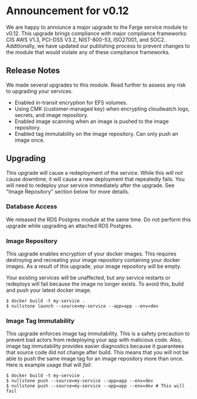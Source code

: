 # Announcement for v0.12

We are happy to announce a major upgrade to the Farge service module to v0.12.
This upgrade brings compliance with major compliance frameworks: CIS AWS V1.3, PCI-DSS V3.2, NIST-800-53, ISO27001, and SOC2.
Additionally, we have updated our publishing process to prevent changes to the module that would violate any of these compliance frameworks.

## Release Notes

We made several upgrades to this module. Read further to assess any risk to upgrading your services.
- Enabled in-transit encryption for EFS volumes.
- Using CMK (customer-managed key) when encrypting cloudwatch logs, secrets, and image repository.
- Enabled image scanning when an image is pushed to the image repository.
- Enabled tag immutability on the image repository. Can only push an image once.

## Upgrading

This upgrade will cause a redeployment of the service.
While this *will not* cause downtime, it will cause a new deployment that repeatedly fails.
You will need to redeploy your service immediately after the upgrade. See "Image Repository" section below for more details.

### Database Access

We released the RDS Postgres module at the same time.
Do not perform this upgrade while upgrading an attached RDS Postgres.

### Image Repository

This upgrade enables encryption of your docker images.
This requires destroying and recreating your image repository containing your docker images.
As a result of this upgrade, your image repository will be empty.

Your existing services will be unaffected, but any service restarts or redeploys will fail because the image no longer exists.
To avoid this, build and push your latest docker image.
```shell
$ docker build -t my-service .
$ nullstone launch --source=my-service --app=app --env=dev
```

### Image Tag Immutability

This upgrade enforces image tag immutability.
This is a safety precaution to prevent bad actors from redeploying your app with malicious code.
Also, image tag immutability provides easier diagnostics because it guarantees that source code did not change after build.
This means that you will not be able to push the same image tag for an image repository more than once.
Here is example usage that will *fail*:
```shell
$ docker build -t my-service .
$ nullstone push --source=my-service --app=app --env=dev
$ nullstone push --source=my-service --app=app --env=dev # This will fail
```
